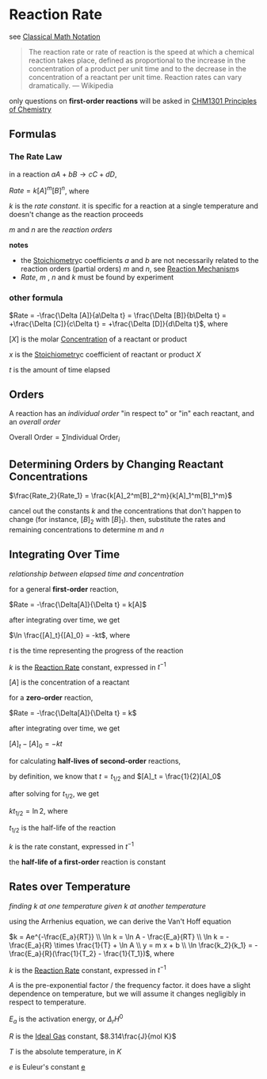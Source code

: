 # Reaction Rate

see [Classical Math Notation](Classical%20Math%20Notation%20eb53679093ce497baa118d7bfde14d6c.md)

> The reaction rate or rate of reaction is the speed at which a chemical reaction takes place, defined as proportional to the increase in the concentration of a product per unit time and to the decrease in the concentration of a reactant per unit time. Reaction rates can vary dramatically. — Wikipedia
> 

only questions on **first-order reactions** will be asked in [CHM1301 Principles of Chemistry](../CHM1301%20Principles%20of%20Chemistry%20fbd6212a61d0406ca50755b78e533e89.md)

## Formulas

### The Rate Law

in a reaction $aA + bB \rightarrow cC + dD$,

$Rate = k[A]^m[B]^n$, where

$k$ is the *rate constant*. it is specific for a reaction at a single temperature and doesn't change as the reaction proceeds

$m$ and $n$ are the *reaction orders*

**notes**

- the [Stoichiometry](Stoichiometry%20a398038171b54bd2ab9fe08da84b4c32.md)c coefficients $a$ and $b$ are not necessarily related to the reaction orders (partial orders) $m$ and $n$, see [Reaction Mechanism](Reaction%20Mechanism%20a3c426d2b5ff4b9e9b94e6ddbfed0215.md)s
- $Rate$, $m$ , $n$ and $k$ must be found by experiment

### other formula

$Rate = -\frac{\Delta [A]}{a\Delta t} = \frac{\Delta [B]}{b\Delta t} = +\frac{\Delta [C]}{c\Delta t} = +\frac{\Delta [D]}{d\Delta t}$, where

$[X]$ is the molar [Concentration](Concentration%2042c423d2a69d40cb8b8bd2f84797bc3e.md) of a reactant or product

$x$ is the [Stoichiometry](Stoichiometry%20a398038171b54bd2ab9fe08da84b4c32.md)c coefficient of reactant or product $X$

$t$ is the amount of time elapsed

## Orders

A reaction has an *individual order* "in respect to" or "in" each reactant, and an *overall order*

$\text{Overall Order} = \sum \text{Individual Order}_i$

## Determining Orders by Changing Reactant Concentrations

$\frac{Rate_2}{Rate_1} = \frac{k[A]_2^m[B]_2^m}{k[A]_1^m[B]_1^m}$

cancel out the constants $k$ and the concentrations that don't happen to change (for instance, $[B]_2$ with $[B]_1$). then, substitute the rates and remaining concentrations to determine $m$ and $n$

## Integrating Over Time

*relationship between elapsed time and concentration*

for a general **first-order** reaction,

$Rate = -\frac{\Delta[A]}{\Delta t} = k[A]$

after integrating over time, we get

$\ln \frac{[A]_t}{[A]_0} = -kt$, where

$t$ is the time representing the progress of the reaction

$k$ is the [Reaction Rate](Reaction%20Rate%2015b549be89df4681b668a5c52d129a36.md) constant, expressed in $t^{-1}$

$[A]$ is the concentration of a reactant

for a **zero-order** reaction,

$Rate = -\frac{\Delta[A]}{\Delta t} = k$

after integrating over time, we get

$[A]_t - [A]_0 = -kt$

for calculating **half-lives of second-order** reactions,

by definition, we know that $t = t_{1/2}$ and $[A]_t = \frac{1}{2}[A]_0$

after solving for $t_{1/2}$, we get

$k t_{1/2} = \ln 2$, where

$t_{1/2}$ is the half-life of the reaction

$k$ is the rate constant, expressed in $t^{-1}$

the **half-life of a first-order** reaction is constant

## Rates over Temperature

*finding $k$ at one temperature given $k$ at another temperature*

using the Arrhenius equation, we can derive the Van't Hoff equation

$k = Ae^{-\frac{E_a}{RT}} \\ \ln k = \ln A - \frac{E_a}{RT} \\ \ln k = -\frac{E_a}{R} \times \frac{1}{T} + \ln A \\ y = m x + b \\ \ln \frac{k_2}{k_1} = -\frac{E_a}{R}(\frac{1}{T_2} - \frac{1}{T_1})$, where

$k$ is the [Reaction Rate](Reaction%20Rate%2015b549be89df4681b668a5c52d129a36.md) constant, expressed in $t^{-1}$

$A$ is the pre-exponential factor / the frequency factor. it does have a slight dependence on temperature, but we will assume it changes negligibly in respect to temperature.

$E_a$ is the activation energy, or $\Delta_rH^0$

$R$ is the [Ideal Gas](Ideal%20Gas%205c4f3d38f82547718e4e6cf93752fb9f.md) constant, $8.314\frac{J}{mol K}$

$T$ is the absolute temperature, in $K$

$e$ is Euleur's constant [e](e%201f4dd46f599c4052a0abd64f89f0c76e.md)